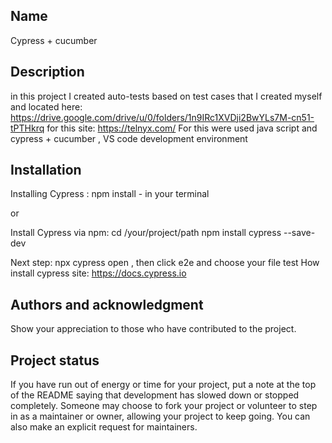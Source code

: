 ## Name
Cypress + cucumber

## Description
in this project I created auto-tests based on test cases that I created myself and located here: https://drive.google.com/drive/u/0/folders/1n9IRc1XVDji2BwYLs7M-cn51-tPTHkrq
for this site: https://telnyx.com/
For this were used java script and cypress + cucumber , VS code development environment

## Installation
Installing Cypress : 
 npm install - in your terminal 
 
 or 
 
 Install Cypress via npm:
 cd /your/project/path
 npm install cypress --save-dev
 
 Next step:
 npx cypress open , then click e2e and choose your file test
 How install cypress site: https://docs.cypress.io

## Authors and acknowledgment
Show your appreciation to those who have contributed to the project.

## Project status
If you have run out of energy or time for your project, put a note at the top of the README saying that development has slowed down or stopped completely. Someone may choose to fork your project or volunteer to step in as a maintainer or owner, allowing your project to keep going. You can also make an explicit request for maintainers.
